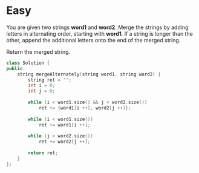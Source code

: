 # Easy

You are given two strings **word1** and **word2**. Merge the strings by adding letters in alternating order, starting with **word1**. If a string is longer than the other, append the additional letters onto the end of the merged string.

Return the merged string.

```cpp
class Solution {
public:
    string mergeAlternately(string word1, string word2) {
        string ret = "";
        int i = 0;
        int j = 0;
        
        while (i < word1.size() && j < word2.size())
            ret += {word1[i ++], word2[j ++]};
        
        while (i < word1.size())
            ret += word1[i ++];
        
        while (j < word2.size())
            ret += word2[j ++];
        
        return ret;
    }
};
```
